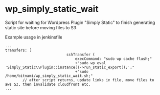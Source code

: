 # wp_simply_static_wait
Script for waiting for Wordpress Plugin "Simply Static" to finish generating static site before moving files to S3

Example usage in jenkinsfile

    ...
    transfers: [
    							sshTransfer (
    								execCommand: "sudo wp cache flush;"
    								+"sudo wp eval 'Simply_Static\\Plugin::instance()->run_static_export();';"
    								+"sudo /home/bitnami/wp_simply_static_wait.sh;"
            // after script returns, update links in file, move files to aws S3, then invalidate cloudfront etc.
    ...

